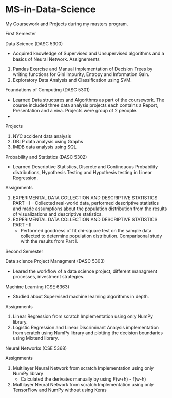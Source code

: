 # MS-in-Data-Science
My Coursework and Projects during my masters program.

First Semester

Data Science (DASC 5300)
- Acquired knowledge of Supervised and Unsupervised algorithms and a basics of Neural Network.
Assignements
1) Pandas Exercise and Manual implementation of Decision Trees by writing functions for Gini Impurity, Entropy and Information Gain.
2) Exploratory Data Analysis and Classification using SVM.

Foundations of Computing (DASC 5301)
- Learned Data structures and Algorithms as part of the coursework. The course included three data analysis projects each contains a Report, Presentation and a viva. Projects were group of 2 peoople.
- 
Projects
1) NYC accident data analysis 
2) DBLP data analysis using Graphs 
3) IMDB data analysis using SQL

Probability and Statistics (DASC 5302)
- Learned Descriptive Statistics, Discrete and Continouous Probability distributions, Hypothesis Testing and Hypothesis testing in Linear Regression.

Assignments
1) EXPERIMENTAL DATA COLLECTION AND DESCRIPTIVE STATISTICS PART - I
    – Collected real-world data, performed descriptive statistics and made assumptions about the population distribution from the results of visualizations and descriptive     statistics.
2) EXPERIMENTAL DATA COLLECTION AND DESCRIPTIVE STATISTICS PART - II
    - Performed goodness of fit chi-square test on the sample data collected to determine population distribution. Comparisonal study with the results from Part I.
  
Second Semester

Data science Project Managment (DASC 5303)
- Leared the workflow of a data science project, different managment processes, investment strategies.

Machine Learning (CSE 6363)
- Studied about Supervised machine learning algorithms in depth.

Assignments
1) Linear Regression from scratch Implementation using only NumPy library.
2) Logistic Regression and Linear Discriminant Analysis implementation from scratch using NumPy library and plotting the decision boundaries using Mlxtend library.

Neural Networks (CSE 5368)

Assignments
1) Multilayer Neural Network from scratch Implementation using only NumPy library
   - Calculated the derivates manually by using F(w+h) - f(w-h)
2) Multilayer Neural Network from scratch Implementation using only TensorFlow and NumPy without using Keras
